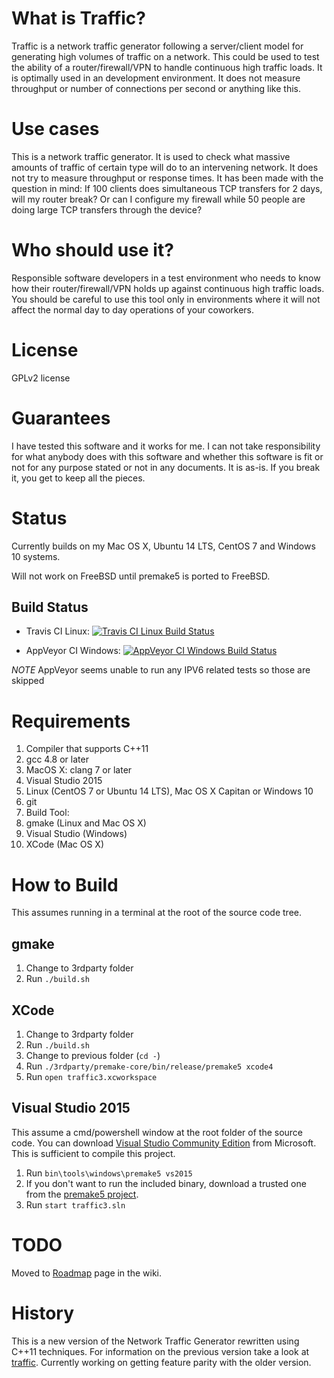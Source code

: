 # What is Traffic?

Traffic is a network traffic generator following a server/client model
for generating high volumes of traffic on a network. This could be
used to test the ability of a router/firewall/VPN to handle continuous
high traffic loads. It is optimally used in an development
environment. It does not measure throughput or number of connections
per second or anything like this.

# Use cases

This is a network traffic generator. It is used to check what massive amounts of traffic of certain type will do to an intervening network. It does not try to measure throughput or response times. It has been made with the question in mind: If 100 clients does simultaneous TCP transfers for 2 days, will my router break? Or can I configure my firewall while 50 people are doing large TCP transfers through the device?

# Who should use it?

Responsible software developers in a test environment who needs to
know how their router/firewall/VPN holds up against continuous high
traffic loads. You should be careful to use this tool only in
environments where it will not affect the normal day to day operations
of your coworkers.

# License

GPLv2 license

# Guarantees

I have tested this software and it works for me. I can not take
responsibility for what anybody does with this software and whether
this software is fit or not for any purpose stated or not in any
documents. It is as-is. If you break it, you get to keep all the
pieces.

# Status

Currently builds on my Mac OS X, Ubuntu 14 LTS, CentOS 7 and Windows 10 systems.

Will not work on FreeBSD until premake5 is ported to FreeBSD.

## Build Status

* Travis CI Linux:
[![Travis CI Linux Build Status](https://travis-ci.org/rsandila/traffic3.svg?branch=master)](https://travis-ci.org/rsandila/traffic3.svg?branch=master)

* AppVeyor CI Windows: [![AppVeyor CI Windows Build Status](https://ci.appveyor.com/api/projects/status/uoecusx4mnetiyly?svg=true)](https://ci.appveyor.com/project/rsandila/traffic3)

*NOTE* AppVeyor seems unable to run any IPV6 related tests so those are skipped

# Requirements

1. Compiler that supports C++11
  1. gcc 4.8 or later
  1. MacOS X: clang 7 or later
  1. Visual Studio 2015
1. Linux (CentOS 7 or Ubuntu 14 LTS), Mac OS X Capitan or Windows 10
1. git
1. Build Tool:
  1. gmake (Linux and Mac OS X)
  1. Visual Studio (Windows)
  1. XCode (Mac OS X)

# How to Build

This assumes running in a terminal at the root of the source code tree.

## gmake

1. Change to 3rdparty folder
1. Run `./build.sh`

## XCode

1. Change to 3rdparty folder
1. Run `./build.sh`
1. Change to previous folder (`cd -`)
1. Run `./3rdparty/premake-core/bin/release/premake5 xcode4`
1. Run `open traffic3.xcworkspace`

## Visual Studio 2015

This assume a cmd/powershell window at the root folder of the source code. You can download [Visual Studio Community Edition](https://www.visualstudio.com/en-us/products/visual-studio-express-vs.aspx) from Microsoft. This is sufficient to compile this project.

1. Run `bin\tools\windows\premake5 vs2015`
  1. If you don't want to run the included binary, download a trusted one from the [premake5 project](https://premake.github.io/download.html#v5).
1. Run `start traffic3.sln`

# TODO

Moved to [Roadmap](https://github.com/rsandila/traffic3/wiki/Roadmap) page in the wiki.

# History

This is a new version of the Network Traffic Generator rewritten using C++11 techniques. For information on the previous version take a look at [traffic](http://robert.rsa3.com/pmwiki/pmwiki.php?n=Projects.Traffic). Currently working on getting feature parity with the older version.
